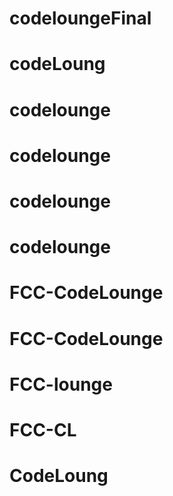 # codeloungeFinal
# codeLoung
# codelounge
# codelounge
# codelounge
# codelounge
# FCC-CodeLounge
# FCC-CodeLounge
# FCC-lounge
# FCC-CL
# CodeLoung
